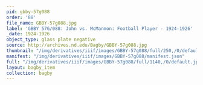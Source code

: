 ```yaml
---
pid: gbby-57g088
order: '88'
file_name: GBBY-57g088.jpg
label: 'GBBY 57G/088: John vs. McManmon: Football Player - 1924-1926'
_date: 1924-1926
object_type: glass plate negative
source: http://archives.nd.edu/Bagby/GBBY-57g088.jpg
thumbnail: "/img/derivatives/iiif/images/GBBY-57g088/full/250,/0/default.jpg"
manifest: "/img/derivatives/iiif/images/GBBY-57g088/manifest.json"
full: "/img/derivatives/iiif/images/GBBY-57g088/full/1140,/0/default.jpg"
layout: bagby_item
collection: bagby
---
```

